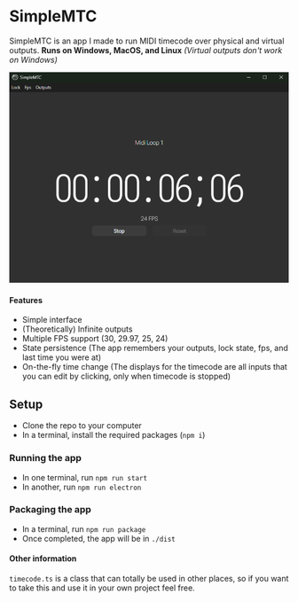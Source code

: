 # SimpleMTC
SimpleMTC is an app I made to run MIDI timecode over physical and virtual outputs. 
**Runs on Windows, MacOS, and Linux** *(Virtual outputs don't work on Windows)*

![Preview](https://github.com/ProCraftGamin/SimpleMTC/blob/master/github-assets/preview.png?raw=true)

#### Features
* Simple interface
* (Theoretically) Infinite outputs
* Multiple FPS support (30, 29.97, 25, 24)
* State persistence (The app remembers your outputs, lock state, fps, and last time you were at)
* On-the-fly time change (The displays for the timecode are all inputs that you can edit by clicking, only when timecode is stopped)

## Setup

* Clone the repo to your computer
* In a terminal, install the required packages (`npm i`)

### Running the app

* In one terminal, run `npm run start`
* In another, run `npm run electron`


### Packaging the app

* In a terminal, run `npm run package`
* Once completed, the app will be in `./dist`


#### Other information

`timecode.ts` is a class that can totally be used in other places, so if you want to take this and use it in your own project feel free.
